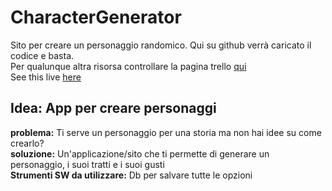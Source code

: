 # CharacterGenerator
Sito per creare un personaggio randomico. Qui su github verrà caricato il codice e basta. <br>
Per qualunque altra risorsa controllare la pagina trello [qui](https://trello.com/b/6eA2wgAJ/charactergenerator) <br>
See this live [here](https://en.wikipedia.org/wiki/HTTP_404) <br>




## Idea: App per creare personaggi
**problema:** Ti serve un personaggio per una storia ma non hai idee su come crearlo? <br>
**soluzione:** Un'applicazione/sito che ti permette di generare un personaggio, i suoi tratti e i suoi gusti <br>
**Strumenti SW da utilizzare:** Db per salvare tutte le opzioni
